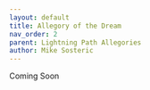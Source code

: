```yaml
---
layout: default
title: Allegory of the Dream
nav_order: 2
parent: Lightning Path Allegories
author: Mike Sosteric
---
```

Coming Soon
